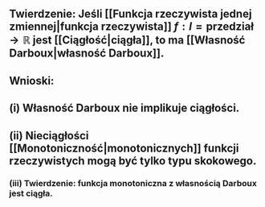 ## **Twierdzenie**: Jeśli [[Funkcja rzeczywista jednej zmiennej|funkcja rzeczywista]] $f:I=\text{przedział}\to\mathbb{R}$ jest [[Ciągłość|ciągła]], to ma [[Własność Darboux|własność Darboux]].

## **Wnioski**: 
## (i) Własność Darboux nie implikuje ciągłości.
## (ii) Nieciągłości [[Monotoniczność|monotonicznych]] funkcji rzeczywistych mogą być tylko typu skokowego.
### (iii) **Twierdzenie**: funkcja monotoniczna z własnością Darboux jest ciągła.